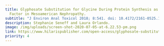 ```yaml
---
title: Glyphosate Substitution for Glycine During Protein Synthesis as a Causal
  Factor in Mesoamerican Nephropathy.
subtitle: "J Environ Anal Toxicol 2018; 8:541. doi: 10.4172/2161-0525.1000541"
description: Stephanie Seneff and Laura Orlando.
image: /img/uploads/screen-shot-2020-07-05-at-6.22.53-pm.png
link: https://www.hilarispublisher.com/open-access/glyphosate-substitution-for-glycine-during-protein-synthesis-as-a-causalfactor-in-mesoamerican-nephropathy-2161-0525-1000541.pdf
priority: 4
---
```

